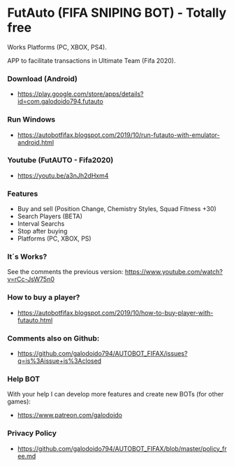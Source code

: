 # FutAuto (FIFA SNIPING BOT) - Totally free
Works Platforms (PC, XBOX, PS4).

APP to facilitate transactions in Ultimate Team (Fifa 2020).

### Download (Android)
* https://play.google.com/store/apps/details?id=com.galodoido794.futauto

### Run Windows
* https://autobotfifax.blogspot.com/2019/10/run-futauto-with-emulator-android.html

### Youtube (FutAUTO - Fifa2020)
* https://youtu.be/a3nJh2dHxm4

### Features
* Buy and sell (Position Change, Chemistry Styles, Squad Fitness +30)   
* Search Players (BETA)
* Interval Searchs
* Stop after buying
* Platforms (PC, XBOX, PS)

### It´s Works?
See the comments the previous version: https://www.youtube.com/watch?v=rCc-JsW75n0

### How to buy a player?
* https://autobotfifax.blogspot.com/2019/10/how-to-buy-player-with-futauto.html

### Comments also on Github: 
* https://github.com/galodoido794/AUTOBOT_FIFAX/issues?q=is%3Aissue+is%3Aclosed

### Help BOT
With your help I can develop more features and create new BOTs (for other games): 
* https://www.patreon.com/galodoido

### Privacy Policy
* https://github.com/galodoido794/AUTOBOT_FIFAX/blob/master/policy_free.md


